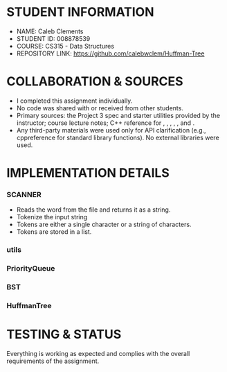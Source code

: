 # STUDENT INFORMATION
- NAME: Caleb Clements
- STUDENT ID: 008878539
- COURSE: CS315 - Data Structures
- REPOSITORY LINK: https://github.com/calebwclem/Huffman-Tree


# COLLABORATION & SOURCES
- I completed this assignment individually. 
- No code was shared with or received from other students.
- Primary sources: the Project 3 spec and starter utilities provided by the instructor; course lecture notes; C++ reference for <filesystem>, <vector>, <string>, <algorithm>, <iomanip>, and <optional>.
- Any third-party materials were used only for API clarification (e.g., cppreference for standard library functions). No external libraries were used.


# IMPLEMENTATION DETAILS

### SCANNER
- Reads the word from the file and returns it as a string.
- Tokenize the input string
- Tokens are either a single character or a string of characters.
- Tokens are stored in a list.

### utils

### PriorityQueue


### BST


### HuffmanTree


# TESTING & STATUS
Everything is working as expected and complies with the overall requirements of the assignment.

